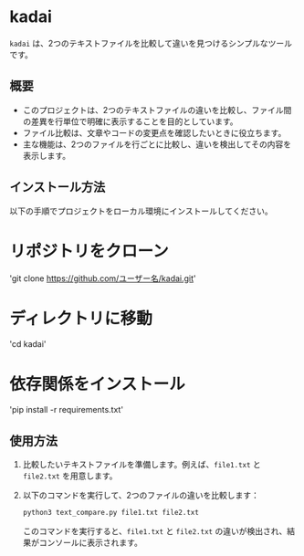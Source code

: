 # kadai

`kadai` は、2つのテキストファイルを比較して違いを見つけるシンプルなツールです。

## 概要

- このプロジェクトは、2つのテキストファイルの違いを比較し、ファイル間の差異を行単位で明確に表示することを目的としています。
- ファイル比較は、文章やコードの変更点を確認したいときに役立ちます。
- 主な機能は、2つのファイルを行ごとに比較し、違いを検出してその内容を表示します。

## インストール方法

以下の手順でプロジェクトをローカル環境にインストールしてください。

# リポジトリをクローン
'git clone https://github.com/ユーザー名/kadai.git'

# ディレクトリに移動
'cd kadai'

# 依存関係をインストール
'pip install -r requirements.txt'

## 使用方法

1. 比較したいテキストファイルを準備します。例えば、`file1.txt` と `file2.txt` を用意します。

2. 以下のコマンドを実行して、2つのファイルの違いを比較します：

    ```bash
    python3 text_compare.py file1.txt file2.txt
    ```

    このコマンドを実行すると、`file1.txt` と `file2.txt` の違いが検出され、結果がコンソールに表示されます。
